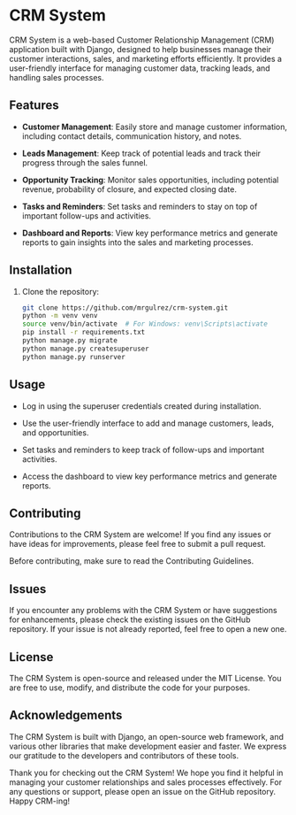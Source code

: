 # CRM System

CRM System is a web-based Customer Relationship Management (CRM) application built with Django, designed to help businesses manage their customer interactions, sales, and marketing efforts efficiently. It provides a user-friendly interface for managing customer data, tracking leads, and handling sales processes.

## Features

- **Customer Management**: Easily store and manage customer information, including contact details, communication history, and notes.

- **Leads Management**: Keep track of potential leads and track their progress through the sales funnel.

- **Opportunity Tracking**: Monitor sales opportunities, including potential revenue, probability of closure, and expected closing date.

- **Tasks and Reminders**: Set tasks and reminders to stay on top of important follow-ups and activities.

- **Dashboard and Reports**: View key performance metrics and generate reports to gain insights into the sales and marketing processes.

## Installation

1. Clone the repository:

   ```bash
   git clone https://github.com/mrgulrez/crm-system.git
   python -m venv venv
   source venv/bin/activate  # For Windows: venv\Scripts\activate
   pip install -r requirements.txt
   python manage.py migrate
   python manage.py createsuperuser
   python manage.py runserver

Usage
------
- Log in using the superuser credentials created during installation.

- Use the user-friendly interface to add and manage customers, leads, and opportunities.

- Set tasks and reminders to keep track of follow-ups and important activities.

- Access the dashboard to view key performance metrics and generate reports.

Contributing
-------------
Contributions to the CRM System are welcome! If you find any issues or have ideas for improvements, please feel free to submit a pull request.

Before contributing, make sure to read the Contributing Guidelines.

Issues
--------
If you encounter any problems with the CRM System or have suggestions for enhancements, please check the existing issues on the GitHub repository. If your issue is not already reported, feel free to open a new one.

License
--------
The CRM System is open-source and released under the MIT License. You are free to use, modify, and distribute the code for your purposes.

Acknowledgements
-----------------
The CRM System is built with Django, an open-source web framework, and various other libraries that make development easier and faster. We express our gratitude to the developers and contributors of these tools.

Thank you for checking out the CRM System! We hope you find it helpful in managing your customer relationships and sales processes effectively. For any questions or support, please open an issue on the GitHub repository. Happy CRM-ing!

